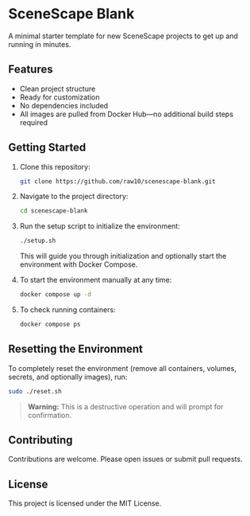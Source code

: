 # SceneScape Blank

A minimal starter template for new SceneScape projects to get up and running in minutes.

## Features

- Clean project structure
- Ready for customization
- No dependencies included
- All images are pulled from Docker Hub—no additional build steps required

## Getting Started

1. Clone this repository:
    ```bash
    git clone https://github.com/raw10/scenescape-blank.git
    ```
2. Navigate to the project directory:
    ```bash
    cd scenescape-blank
    ```
3. Run the setup script to initialize the environment:
    ```bash
    ./setup.sh
    ```
   This will guide you through initialization and optionally start the environment with Docker Compose.

4. To start the environment manually at any time:
    ```bash
    docker compose up -d
    ```

5. To check running containers:
    ```bash
    docker compose ps
    ```

## Resetting the Environment

To completely reset the environment (remove all containers, volumes, secrets, and optionally images), run:
```bash
sudo ./reset.sh
```
> **Warning:** This is a destructive operation and will prompt for confirmation.

## Contributing

Contributions are welcome. Please open issues or submit pull requests.

## License

This project is licensed under the MIT License.